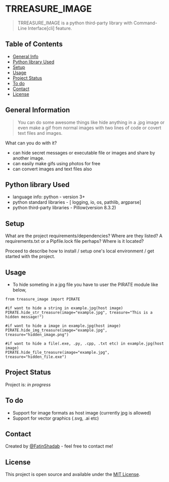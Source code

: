 
# TRREASURE_IMAGE
> TRREASURE_IMAGE is a python third-party library  with Command-Line Interface[cli] feature.



## Table of Contents
* [General Info](#general-information)
* [Python library Used](#Python-library-used)
* [Setup](#setup)
* [Usage](#usage)
* [Project Status](#project-status)
* [To do](#to-do)
* [Contact](#contact)
* [License](#license)
 


## General Information
>You can do some awesome things like hide anything in a .jpg image or
>even make a gif from normal images with two lines of code or covert text files and images.

What can you do with it?
- can hide secret messages or executable file or images and share by another image.
- can easily make gifs using photos for free
- can convert images and text files also


## Python library Used
- language info: python - version 3+
- python standard libraries - [ logging, io, os, pathlib, argparse]
- python third-party libraries - Pillow(version 8.3.2)


## Setup
What are the project requirements/dependencies? Where are they listed? A requirements.txt or a Pipfile.lock file perhaps? Where is it located?

Proceed to describe how to install / setup one's local environment / get started with the project.


## Usage
- To hide someting in a jpg file you have to user the PIRATE module like below, 
``` 
from treasure_image import PIRATE

#if want to hide a string in example.jpg(host image)
PIRATE.hide_str_treasure(image="example.jpg", treasure="This is a hidden message!")

#if want to hide a image in example.jpg(host image)
PIRATE.hide_img_treasure(image="example.jpg", treasure="hidden_image.png")

#if want to hide a file(.exe, .py, .cpp, .txt etc) in example.jpg(host image)
PIRATE.hide_file_treasure(image="example.jpg", treasure="hidden_file.exe")
```


## Project Status
Project is: _in progress_


## To do

- Support for image formats as host image (currently jpg is allowed)
- Support for vector graphics (.svg, .ai etc)


## Contact
Created by [@FatinShadab](https://github.com/FatinShadab) - feel free to contact me!

<!-- Optional -->
## License
 This project is open source and available under the [MIT License]().
